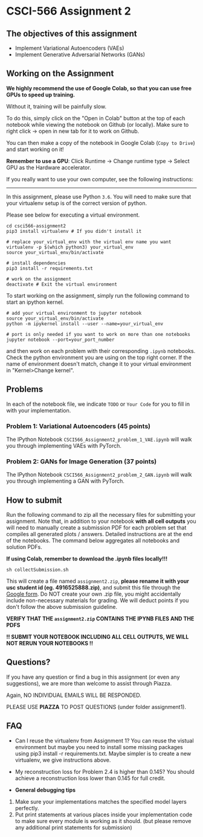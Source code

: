 # CSCI-566 Assignment 2

## The objectives of this assignment
* Implement Variational Autoencoders (VAEs)
* Implement Generative Adversarial Networks (GANs)

## Working on the Assignment
**We highly recommend the use of Google Colab, so that you can use free GPUs to speed up training.**

Without it, training will be painfully slow.

To do this, simply click on the "Open in Colab" button at the top of each notebook while viewing the notebook on Github (or locally). Make sure to right click -> open in new tab for it to work on Github.

You can then make a copy of the notebook in Google Colab (`Copy to Drive`) and start working on it!

**Remember to use a GPU**: Click Runtime -> Change runtime type -> Select GPU as the Hardware accelerator.

If you really want to use your own computer, see the following instructions:
________________________________________________________
In this assignment, please use Python `3.6`.
You will need to make sure that your virtualenv setup is of the correct version of python.

Please see below for executing a virtual environment.
```shell
cd csci566-assignment2
pip3 install virtualenv # If you didn't install it

# replace your_virtual_env with the virtual env name you want
virtualenv -p $(which python3) your_virtual_env
source your_virtual_env/bin/activate

# install dependencies
pip3 install -r requirements.txt

# work on the assignment
deactivate # Exit the virtual environment
```
To start working on the assignment, simply run the following command to start an ipython kernel.
```shell
# add your virtual environment to jupyter notebook
source your_virtual_env/bin/activate
python -m ipykernel install --user --name=your_virtual_env

# port is only needed if you want to work on more than one notebooks
jupyter notebook --port=your_port_number

```
and then work on each problem with their corresponding `.ipynb` notebooks.
Check the python environment you are using on the top right corner.
If the name of environment doesn't match, change it to your virtual environment in "Kernel>Change kernel".

## Problems
In each of the notebook file, we indicate `TODO` or `Your Code` for you to fill in with your implementation.

### Problem 1: Variational Autoencoders (45 points)
The IPython Notebook `CSCI566_Assignment2_problem_1_VAE.ipynb` will walk you through implementing VAEs with PyTorch.

### Problem 2: GANs for Image Generation (37 points)
The IPython Notebook `CSCI566_Assignment2_problem_2_GAN.ipynb` will walk you through implementing a GAN with PyTorch.

## How to submit

Run the following command to zip all the necessary files for submitting your assignment. Note that, in addition to your notebook **with all cell outputs** you will need to manually create a submission PDF for each problem set that compiles all generated plots / answers. Detailed instructions are at the end of the notebooks. The command below aggregates all notebooks and solution PDFs.

**If using Colab, remember to download the .ipynb files locally!!!**

```shell
sh collectSubmission.sh
```

This will create a file named `assignment2.zip`, **please rename it with your usc student id (eg. 4916525888.zip)**, and submit this file through the [Google form](https://docs.google.com/forms/d/e/1FAIpQLSdh6Qtqc81a4fJEuGRbF8o9Gxtr5vr7rbBOyluCgYTAsPdmoQ/viewform?usp=pp_url).
Do NOT create your own .zip file, you might accidentally include non-necessary materials for grading.
We will deduct points if you don't follow the above submission guideline.

**VERIFY THAT THE `assignment2.zip` CONTAINS THE IPYNB FILES AND THE PDFS**

**!! SUBMIT YOUR NOTEBOOK INCLUDING ALL CELL OUTPUTS, WE WILL NOT RERUN YOUR NOTEBOOKS !!**

## Questions?
If you have any question or find a bug in this assignment (or even any suggestions), we are more than welcome to assist through Piazza.

Again, NO INDIVIDUAL EMAILS WILL BE RESPONDED.

PLEASE USE **PIAZZA** TO POST QUESTIONS (under folder assignment1).

## FAQ

- Can I reuse the virtualenv from Assignment 1?
You can reuse the vistual environment but maybe you need to install some missing packages using pip3 install -r requirements.txt.
Maybe simpler is to create a new virtualenv, we give instructions above.
- My reconstruction loss for Problem 2.4 is higher than 0.145?
You should achieve a reconstruction loss lower than 0.145 for full credit.

- **General debugging tips**
1. Make sure your implementations matches the specified model layers perfectly.
2. Put print statements at various places inside your implementation code to make sure every module is working as it should.
(but please remove any additional print statements for submission)
